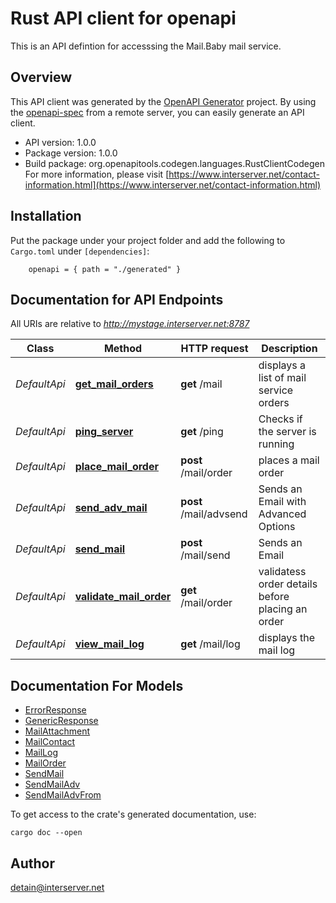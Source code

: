 # Rust API client for openapi

This is an API defintion for accesssing the Mail.Baby mail service.

## Overview

This API client was generated by the [OpenAPI Generator](https://openapi-generator.tech) project.  By using the [openapi-spec](https://openapis.org) from a remote server, you can easily generate an API client.

- API version: 1.0.0
- Package version: 1.0.0
- Build package: org.openapitools.codegen.languages.RustClientCodegen
For more information, please visit [https://www.interserver.net/contact-information.html](https://www.interserver.net/contact-information.html)

## Installation

Put the package under your project folder and add the following to `Cargo.toml` under `[dependencies]`:

```
    openapi = { path = "./generated" }
```

## Documentation for API Endpoints

All URIs are relative to *http://mystage.interserver.net:8787*

Class | Method | HTTP request | Description
------------ | ------------- | ------------- | -------------
*DefaultApi* | [**get_mail_orders**](docs/DefaultApi.md#get_mail_orders) | **get** /mail | displays a list of mail service orders
*DefaultApi* | [**ping_server**](docs/DefaultApi.md#ping_server) | **get** /ping | Checks if the server is running
*DefaultApi* | [**place_mail_order**](docs/DefaultApi.md#place_mail_order) | **post** /mail/order | places a mail order
*DefaultApi* | [**send_adv_mail**](docs/DefaultApi.md#send_adv_mail) | **post** /mail/advsend | Sends an Email with Advanced Options
*DefaultApi* | [**send_mail**](docs/DefaultApi.md#send_mail) | **post** /mail/send | Sends an Email
*DefaultApi* | [**validate_mail_order**](docs/DefaultApi.md#validate_mail_order) | **get** /mail/order | validatess order details before placing an order
*DefaultApi* | [**view_mail_log**](docs/DefaultApi.md#view_mail_log) | **get** /mail/log | displays the mail log


## Documentation For Models

 - [ErrorResponse](docs/ErrorResponse.md)
 - [GenericResponse](docs/GenericResponse.md)
 - [MailAttachment](docs/MailAttachment.md)
 - [MailContact](docs/MailContact.md)
 - [MailLog](docs/MailLog.md)
 - [MailOrder](docs/MailOrder.md)
 - [SendMail](docs/SendMail.md)
 - [SendMailAdv](docs/SendMailAdv.md)
 - [SendMailAdvFrom](docs/SendMailAdvFrom.md)


To get access to the crate's generated documentation, use:

```
cargo doc --open
```

## Author

detain@interserver.net

